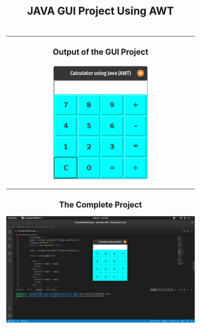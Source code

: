 <h1 align="center">
JAVA GUI Project Using AWT
</h1>

<br>

<hr>
<h2 align="center"> Output of the GUI Project </h2>

<div align="center">

![SS of GUI](https://github.com/FahimFBA/Calculator-AWT/blob/main/img/GUI_Main.png?raw=yes)

</div>

<hr>
<h2 align="center"> The Complete Project </h2>

![SS From Pop! OS](https://github.com/FahimFBA/Calculator-AWT/blob/main/img/pop_OS.png?raw=yes)
